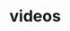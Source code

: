 <!-- generated by markdown-notes-tree -->

# videos

<!-- optional markdown-notes-tree directory description starts here -->

<!-- optional markdown-notes-tree directory description ends here -->



